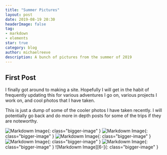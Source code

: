 ```yaml
---
title: "Summer Pictures"
layout: post
date: 2019-08-19 20:30
headerImage: false
tag:
- markdown
- elements
star: true
category: blog
author: michaelreeve
description: A bunch of pictures from the summer of 2019
---
```


## First Post
I finally got around to making a site. Hopefully I will get in the habit of frequently updating this for various adventures I go on, various projects I work on, and cool photos that I have taken.

This is just a dump of some of the cooler photos I have taken recently. I will potentially go back and do more in depth posts for some of the trips if they are noteworthy.

![Markdowm Image][1]{: class="bigger-image" }
![Markdowm Image][2]{: class="bigger-image" }
![Markdowm Image][3]{: class="bigger-image" }
![Markdowm Image][4]{: class="bigger-image" }
![Markdowm Image][5]{: class="bigger-image" }
![Markdowm Image][6-]{: class="bigger-image" }

[1]: https://photos.google.com/share/AF1QipOfzGoLg455vTGVzDJx3aoBe42DyHHVGInkQrv4kfnk2LE5Srh7glbxV8yU8Zr63A/photo/AF1QipMMsj_Z6ny-T4kmxPHlpK5KaYKHzqRsUStjMPcw?key=WVVZb1E2N25USGJZb3hDeGprZjdOTW9FX1hseWp3?.jpg
[2]: https://photos.google.com/share/AF1QipOo9zbp0WOMCZkRzbP6y07tGLNzW6K-X2Xwv4KeHzH-WvAIgXcbUFJhYTI89h6hDg/photo/AF1QipPWpSL8R-ptmrI-2m2XneMg5jixs2ESsVXP6Hy9?key=MlVfNXRPNXZRQm5pZm5aSGJBTEJRZFBWMHZHdklR?.jpg
[3]: https://photos.google.com/share/AF1QipO6qy1SuC4UNrEiRLDWDa0rozuApxgzGwj5eir3uAybjxYUJkQMMApxdQbcW08pIg/photo/AF1QipMJu_Zhqs56vdfRu2kgYGYpeP9HTGQJuQ_Xvvbq?key=UVE5VUswVHdwR1RUZmQ5X2d1eTRXWWs0UjNSM3pn?.jpg
[4]: https://photos.google.com/share/AF1QipMSn8r4ho4wsnK6o-xkLgXUKV_tUgGDAwZHWrXwGR1YLqq7hXNjXzQ1VUDVLmhkJQ/photo/AF1QipNQsBQ70J36ikRjrs02G8ohn--mxsChs_YQDCnS?key=SjU5MENtVjh3dHZCQmFlUHIzbHpJcVRXSkxrYVlB?.jpg
[5]: https://photos.google.com/share/AF1QipOC9ctbhORXE7EnNQNKuIgEFQaJ1CbFIb2oYWvv1T3ccoAH6m8w-2RZ0dG14EsXkw/photo/AF1QipPIueVpWAxepCZZQo2_dgCPn49vyW0FFbPbrVZC?key=d0hYczVZYWN1WGVBZUk2aGpZajdYVXpyOGcwTkJR?.jpg
[6]: https://photos.google.com/share/AF1QipM_L0GVAVHK3CTJp_NOJg6zK_bAYB1m7xFv4Yc8JwPJ64Ct08Xx6HagVssKmzc8EA/photo/AF1QipPXywgPd6V_2t6El53CWB98LIu6PwmranYaEykX?key=WGZ5RERUd3d2SHhFVGhEWEY3V2dMSkthYTVrcWZB?.jpg
